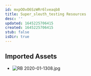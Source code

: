 ```yaml
---
id: mxpOOvO6SzWRr6lveaqb8
title: Super_sleuth_testing Resources
desc: ''
updated: 1645225706415
created: 1645225706415
stub: false
isDir: true
---
```

## Imported Assets
- ![RB 2020-01-1308.jpg](/assets/rb-2020-01-1308.jpg)
